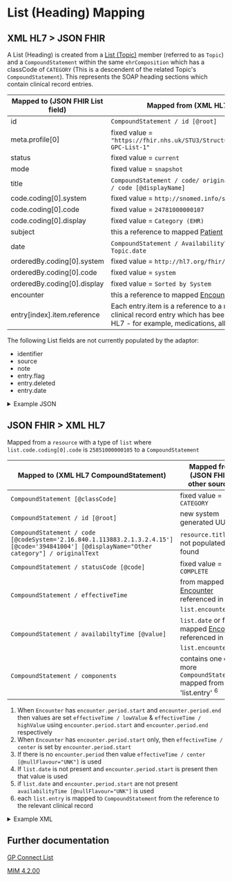# List (Heading) Mapping

## XML HL7 > JSON FHIR

A List (Heading) is created from a [List (Topic)](./LIST_TOPIC_README.md) member (referred to as `Topic`) and a `CompoundStatement` within the same `ehrComposition` which has a classCode of `CATEGORY` (This is a descendent of the related Topic's `CompoundStatement`). 
This represents the SOAP heading sections which contain clinical record entries.

| Mapped to (JSON FHIR List field) | Mapped from (XML HL7 / other source)                                                                                                                                             |
|----------------------------------|----------------------------------------------------------------------------------------------------------------------------------------------------------------------------------|
| id                               | `CompoundStatement / id [@root]`                                                                                                                                                 |
| meta.profile\[0]                 | fixed value = `"https://fhir.nhs.uk/STU3/StructureDefinition/CareConnect-GPC-List-1"`                                                                                            |
| status                           | fixed value = `current`                                                                                                                                                          |
| mode                             | fixed value = `snapshot`                                                                                                                                                         |
| title                            | `CompoundStatement / code/ originalText` or `CompoundStatement / code [@displayName]`                                                                                            |
| code.coding\[0].system           | fixed value = `http://snomed.info/sct`                                                                                                                                           |
| code.coding\[0].code             | fixed value = `24781000000107`                                                                                                                                                   |
| code.coding\[0].display          | fixed value = `Category (EHR)`                                                                                                                                                   |
| subject                          | this a reference to mapped [Patient](../patient/README.md) from `Topic.subject`                                                                                                  |
| date                             | `CompoundStatement / AvailabilityTime [@value]` or from `Topic.date`                                                                                                             |
| orderedBy.coding\[0].system      | fixed value = `http://hl7.org/fhir/list-order`                                                                                                                                   |
| orderedBy.coding\[0].code        | fixed value = `system`                                                                                                                                                           |
| orderedBy.coding\[0].display     | fixed value = `Sorted by System`                                                                                                                                                 |
| encounter                        | this a reference to mapped [Encounter](../encounters/README.md) from `Topic.encounter`                                                                                           |
| entry[index].item.reference      | Each entry.item is a reference to a resource representing a clinical record entry which has been mapped from the source HL7 - for example, medications, allergies, problems, etc |

The following List fields are not currently populated by the adaptor:
- identifier
- source
- note
- entry.flag
- entry.deleted
- entry.date


<details>
    <summary>Example JSON</summary>

```
{
    "resource": {
        "resourceType": "List",
        "id": "5a8d2ec6-807d-4db5-b6c0-a757bbfb5372",
        "meta": {
            "profile": [
                "https://fhir.nhs.uk/STU3/StructureDefinition/CareConnect-GPC-List-1"
            ]
        },
        "status": "current",
        "mode": "snapshot",
        "code": {
            "coding": [
                {
                    "system": "http://snomed.info/sct",
                    "code": "25851000000105",
                    "display": "Topic (EHR)"
                }
            ]
        },
        "subject": {
            "reference": "Patient/14013417-5eb8-4fb2-9916-4c1621e2533b"
        },
        "encounter": {
            "reference": "Encounter/1E8A8448-A0C1-11ED-808B-AC162D1F16F0"
        },
        "date": "2010-12-16",
        "orderedBy": {
            "coding": [
                {
                    "system": "http://hl7.org/fhir/list-order",
                    "code": "system",
                    "display": "Sorted by System"
                }
            ]
        },
        "entry": [
            {
                "item": {
                    "reference": "Observation/1E8A8478-A0C1-11ED-808B-AC162D1F16F0"
                }
            },
            {
                "item": {
                    "reference": "Condition/1E8A8479-A0C1-11ED-808B-AC162D1F16F0"
                }
            },
            {
                "item": {
                    "reference": "Observation/1E8A8480-A0C1-11ED-808B-AC162D1F16F0"
                }
            }
        ]
    }
}
```
</details>


## JSON FHIR > XML HL7

Mapped from a `resource` with a type of `list` where `list.code.coding[0].code` is `25851000000105` to a `CompoundStatement`

| Mapped to (XML HL7 CompoundStatement)                                                                                                        | Mapped from (JSON FHIR / other source )                                                                                 |
|----------------------------------------------------------------------------------------------------------------------------------------------|-------------------------------------------------------------------------------------------------------------------------|
| `CompoundStatement [@classCode]`                                                                                                             | fixed value = `CATEGORY`                                                                                                |
| `CompoundStatement / id [@root]`                                                                                                             | new system generated UUID                                                                                               |
| `CompoundStatement / code [@codeSystem='2.16.840.1.113883.2.1.3.2.4.15'] [@code='394841004'] [@displayName="Other category"] / originalText` | `resource.title` or not populated if not found                                                                          |
| `CompoundStatement / statusCode [@code]`                                                                                                     | fixed value = `COMPLETE`                                                                                                |
| `CompoundStatement / effectiveTime`                                                                                                          | from mapped [Encounter](../encounters/README.md) referenced in `list.encounter` <sup>1</sup><sup>2</sup><sup>3</sup>    |
| `CompoundStatement / availabiltyTime [@value]`                                                                                               | `list.date` or from mapped [Encounter](../encounters/README.md) referenced in `list.encounter` <sup>4</sup><sup>5</sup> |
| `CompoundStatement / components`                                                                                                             | contains one or more `CompoundStatements` mapped from 'list.entry' <sup>6</sup>                                         |

1. When `Encounter` has `encounter.period.start` and `encounter.period.end` then values are set `effectiveTime / lowValue` & `effectiveTime / highValue` using `encounter.period.start` and `encounter.period.end` respectively
2. When `Encounter` has `encounter.period.start` only, then `effectiveTime / center` is set by `encounter.period.start`
3. If there is no `encounter.period` then value `effectiveTime / center [@nullFlavour="UNK"]` is used
4. If `list.date` is not present and `encounter.period.start` is present then that value is used
5. if `list.date` and `encounter.period.start` are not present `availabilityTime [@nullFlavour="UNK"]` is used
6. each `list.entry` is mapped to `CompoundStatement` from the reference to the relevant clinical record

<details><summary>Example XML</summary>

```
<component typeCode="COMP">
    <CompoundStatement classCode="CATEGORY" moodCode="EVN">
        <id root="394559384658936" />
        <code code="14L..00" codeSystem="2.16.840.1.113883.2.1.6.2" displayName="H/O: drug allergy" />
        <statusCode code="COMPLETE" />
        <effectiveTime>
            <center value="19781231" />
        </effectiveTime>
        <availabilityTime value="19781231" />
        <component typeCode="COMP" contextConductionInd="true">
            <ObservationStatement classCode="OBS" moodCode="ENV">
                <id root="394559384658936" />
                <code nullFlavor="UNK">
                    <originalText>Mocked code</originalText>
                </code>
                <statusCode code="COMPLETE" />
                <effectiveTime>
                    <center value="19781231" />
                </effectiveTime>
                <availabilityTime value="19781231" />
                <pertinentInformation typeCode="PERT">
                    <sequenceNumber value="+1" />
                    <pertinentAnnotation classCode="OBS" moodCode="EVN">
                        <text>Reason Ended: Patient reports no subsequent recurrence on same
                            medication Status: Resolved
                            Type: Allergy Criticality: Low Risk Last Occurred: 1978-12-31 Example
                            note text
                        </text>
                    </pertinentAnnotation>
                </pertinentInformation>
            </ObservationStatement>
        </component>
    </CompoundStatement>
</component>
```

</details>

## Further documentation
[GP Connect List](https://developer.nhs.uk/apis/gpconnect-1-6-0/accessrecord_structured_development_list_consultation.html#list-heading)

[MIM 4.2.00](https://data.developer.nhs.uk/dms/mim/4.2.00/Index.htm) 